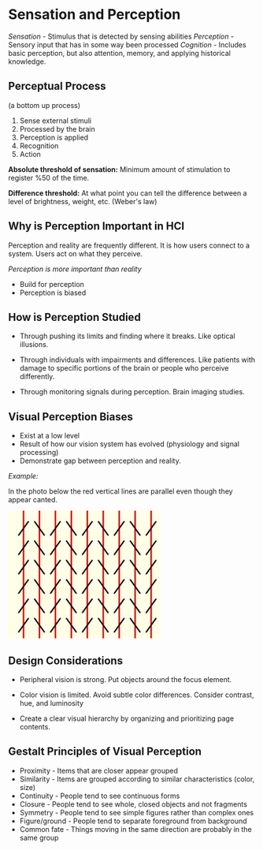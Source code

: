 # Sensation and Perception

*Sensation* - Stimulus that is detected by sensing abilities
*Perception* - Sensory input that has in some way been processed
*Cognition* - Includes basic perception, but also attention, memory, and applying historical knowledge.

## Perceptual Process

(a bottom up process)

1. Sense external stimuli
2. Processed by the brain
3. Perception is applied
4. Recognition
5. Action

**Absolute threshold of sensation:** Minimum amount of stimulation to register %50 of the time.

**Difference threshold:** At what point you can tell the difference between a level of brightness, weight, etc. (Weber's law)

## Why is Perception Important in HCI

Perception and reality are frequently different. It is how users connect to a system. Users act on what they perceive.

*Perception is more important than reality*

- Build for perception
- Perception is biased

## How is Perception Studied

- Through pushing its limits and finding where it breaks. Like optical illusions.

- Through individuals with impairments and differences. Like patients with damage to specific portions of the brain or people who perceive differently.

- Through monitoring signals during perception. Brain imaging studies.


## Visual Perception Biases

- Exist at a low level
- Result of how our vision system has evolved (physiology and signal processing)
- Demonstrate gap between perception and reality.

*Example:*

In the photo below the red vertical lines are parallel even though they appear canted.

<img src="/res/percep1.png" />

## Design Considerations

- Peripheral vision is strong. Put objects around the focus element.

- Color vision is limited. Avoid subtle color differences. Consider contrast, hue, and luminosity

- Create a clear visual hierarchy by organizing and prioritizing page contents.

## Gestalt Principles of Visual Perception

- Proximity - Items that are closer appear grouped  
- Similarity - Items are grouped according to similar characteristics (color, size)  
- Continuity - People tend to see continuous forms  
- Closure - People tend to see whole, closed objects and not fragments  
- Symmetry - People tend to see simple figures rather than complex ones  
- Figure/ground - People tend to separate foreground from background  
- Common fate - Things moving in the same direction are probably in the same group  
